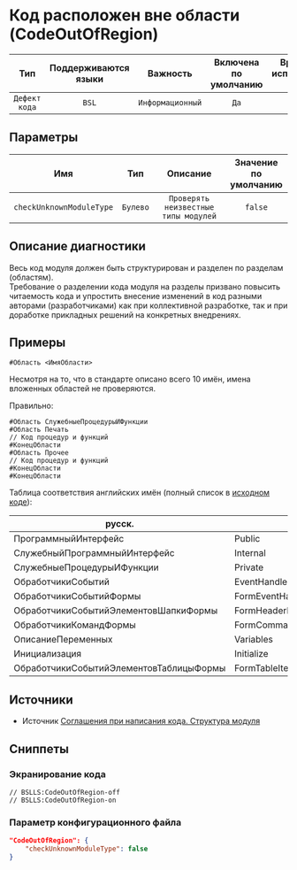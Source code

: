 # Код расположен вне области (CodeOutOfRegion)

|      Тип      |    Поддерживаются<br>языки    |     Важность     |    Включена<br>по умолчанию    |    Время на<br>исправление (мин)    |    Теги    |
|:-------------:|:-----------------------------:|:----------------:|:------------------------------:|:-----------------------------------:|:----------:|
| `Дефект кода` |             `BSL`             | `Информационный` |              `Да`              |                 `1`                 | `standard` |

## Параметры


|           Имя            |   Тип    |               Описание               |    Значение<br>по умолчанию    |
|:------------------------:|:--------:|:------------------------------------:|:------------------------------:|
| `checkUnknownModuleType` | `Булево` | `Проверять неизвестные типы модулей` |            `false`             |
<!-- Блоки выше заполняются автоматически, не трогать -->
## Описание диагностики
<!-- Описание диагностики заполняется вручную. Необходимо понятным языком описать смысл и схему работу -->

Весь код модуля должен быть структурирован и разделен по разделам (областям).  
Требование о разделении кода модуля на разделы призвано повысить читаемость кода и упростить внесение изменений в код разными авторами (разработчиками) как при коллективной разработке, так и при доработке прикладных решений на конкретных внедрениях.

## Примеры
<!-- В данном разделе приводятся примеры, на которые диагностика срабатывает, а также можно привести пример, как можно исправить ситуацию -->

```bsl
#Область <ИмяОбласти>
```

Несмотря на то, что в стандарте описано всего 10 имён, имена вложенных областей не проверяются.

Правильно:
```bsl
#Область СлужебныеПроцедурыИФункции
#Область Печать
// Код процедур и функций
#КонецОбласти
#Область Прочее
// Код процедур и функций
#КонецОбласти
#КонецОбласти
```

Таблица соответствия английских имён (полный список в [исходном коде](https://github.com/1c-syntax/bsl-language-server/blob/develop/src/main/java/com/github/_1c_syntax/bsl/languageserver/utils/Keywords.java#L255)):

| русск.  | англ. |
| ------------- | ------------- |
| ПрограммныйИнтерфейс  | Public  |
| СлужебныйПрограммныйИнтерфейс  | Internal  |
| СлужебныеПроцедурыИФункции  | Private  |
| ОбработчикиСобытий  | EventHandlers  |
| ОбработчикиСобытийФормы  | FormEventHandlers  |
| ОбработчикиСобытийЭлементовШапкиФормы  | FormHeaderItemsEventHandlers  |
| ОбработчикиКомандФормы  | FormCommandsEventHandlers  |
| ОписаниеПеременных  | Variables  |
| Инициализация  | Initialize  |
| ОбработчикиСобытийЭлементовТаблицыФормы  | FormTableItemsEventHandlers  |

## Источники
<!-- Необходимо указывать ссылки на все источники, из которых почерпнута информация для создания диагностики -->


* Источник [Соглашения при написания кода. Структура модуля](https://its.1c.ru/db/v8std#content:455:hdoc)

## Сниппеты

<!-- Блоки ниже заполняются автоматически, не трогать -->
### Экранирование кода

```bsl
// BSLLS:CodeOutOfRegion-off
// BSLLS:CodeOutOfRegion-on
```

### Параметр конфигурационного файла

```json
"CodeOutOfRegion": {
    "checkUnknownModuleType": false
}
```
